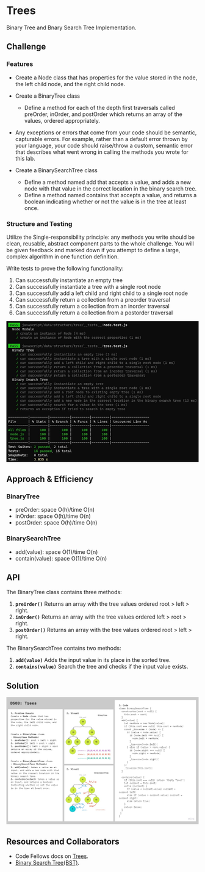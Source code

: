 # Trees

Binary Tree and Bnary Search Tree Implementation.

## Challenge

### Features

- Create a Node class that has properties for the value stored in the node, the left child node, and the right child node.
- Create a BinaryTree class
    - Define a method for each of the depth first traversals called preOrder, inOrder, and postOrder which returns an array of the values, ordered appropriately.

- Any exceptions or errors that come from your code should be semantic, capturable errors. For example, rather than a default error thrown by your language, your code should raise/throw a custom, semantic error that describes what went wrong in calling the methods you wrote for this lab.

- Create a BinarySearchTree class
    - Define a method named add that accepts a value, and adds a new node with that value in the correct location in the binary search tree.
    - Define a method named contains that accepts a value, and returns a boolean indicating whether or not the value is in the tree at least once.

### Structure and Testing

Utilize the Single-responsibility principle: any methods you write should be clean, reusable, abstract component parts to the whole challenge. You will be given feedback and marked down if you attempt to define a large, complex algorithm in one function definition.

Write tests to prove the following functionality:

1. Can successfully instantiate an empty tree
2. Can successfully instantiate a tree with a single root node
3. Can successfully add a left child and right child to a single root node
4. Can successfully return a collection from a preorder traversal
5. Can successfully return a collection from an inorder traversal
6. Can successfully return a collection from a postorder traversal

![trees-test](../assets/trees-test.jpg)

## Approach & Efficiency

### BinaryTree
- preOrder: space O(h)/time O(n)
- inOrder: space O(h)/time O(n)
- postOrder: space O(h)/time O(n)

### BinarySearchTree
- add(value): space O(1)/time O(n)
- contain(value): space O(1)/time O(n)


## API

<!-- Description of each method publicly available to your Linked List -->

The BinaryTree class contains three methods:

1. **`preOrder()`** Returns an array with the tree values ordered root > left > right.
2. **`inOrder()`** Returns an array with the tree values ordered left > root > right.
3. **`postOrder()`** Returns an array with the tree values ordered root > left > right.

The BinarySearchTree contains two methods:
1. **`add(value)`** Adds the input value in its place in the sorted tree.
2. **`contains(value)`** Search the tree and checks if the input value exists.


## Solution

![image](../assets/DS06.jpg)

## Resources and Collaborators

- Code Fellows docs on [Trees](https://codefellows.github.io/common_curriculum/data_structures_and_algorithms/Code_401/class-15/resources/Trees.html).
- [Binary Search Tree(BST)](https://www.programiz.com/dsa/binary-search-tree).
